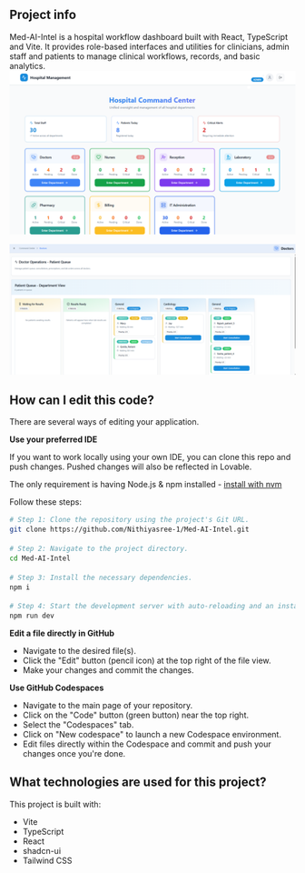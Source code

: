 

## Project info
Med-AI-Intel is a hospital workflow dashboard built with React, TypeScript and Vite. It provides role-based interfaces and utilities for clinicians, admin staff and patients to manage clinical workflows, records, and basic analytics.
![Alt text](https://github.com/BrhKmr23/Med-AI-Intel/blob/main/public/Admin.png)

![Alt text](https://github.com/BrhKmr23/Med-AI-Intel/blob/main/public/Doctor.png)


## How can I edit this code?

There are several ways of editing your application.



**Use your preferred IDE**

If you want to work locally using your own IDE, you can clone this repo and push changes. Pushed changes will also be reflected in Lovable.

The only requirement is having Node.js & npm installed - [install with nvm](https://github.com/nvm-sh/nvm#installing-and-updating)

Follow these steps:

```sh
# Step 1: Clone the repository using the project's Git URL.
git clone https://github.com/Nithiyasree-1/Med-AI-Intel.git

# Step 2: Navigate to the project directory.
cd Med-AI-Intel

# Step 3: Install the necessary dependencies.
npm i

# Step 4: Start the development server with auto-reloading and an instant preview.
npm run dev
```

**Edit a file directly in GitHub**

- Navigate to the desired file(s).
- Click the "Edit" button (pencil icon) at the top right of the file view.
- Make your changes and commit the changes.

**Use GitHub Codespaces**

- Navigate to the main page of your repository.
- Click on the "Code" button (green button) near the top right.
- Select the "Codespaces" tab.
- Click on "New codespace" to launch a new Codespace environment.
- Edit files directly within the Codespace and commit and push your changes once you're done.

## What technologies are used for this project?

This project is built with:

- Vite
- TypeScript
- React
- shadcn-ui
- Tailwind CSS


